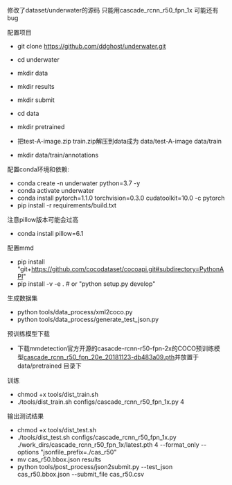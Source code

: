 修改了dataset/underwater的源码
只能用cascade_rcnn_r50_fpn_1x
可能还有bug

配置项目
* git clone https://github.com/ddghost/underwater.git
* cd underwater
* mkdir data
* mkdir results
* mkdir submit
* cd data
* mkdir pretrained

* 把test-A-image.zip  train.zip解压到data成为 data/test-A-image data/train
* mkdir data/train/annotations

配置conda环境和依赖:
*	conda create -n underwater python=3.7 -y 
*	conda activate underwater
*	conda install pytorch=1.1.0 torchvision=0.3.0 cudatoolkit=10.0 -c pytorch
*	pip install -r requirements/build.txt

注意pillow版本可能会过高
*	conda install pillow=6.1

配置mmd	
* pip install "git+https://github.com/cocodataset/cocoapi.git#subdirectory=PythonAPI"
* pip install -v -e .  # or "python setup.py develop"

生成数据集
* python tools/data_process/xml2coco.py
* python tools/data_process/generate_test_json.py

预训练模型下载
- 下载mmdetection官方开源的casacde-rcnn-r50-fpn-2x的COCO预训练模型[cascade_rcnn_r50_fpn_20e_20181123-db483a09.pth](https://open-mmlab.oss-cn-beijing.aliyuncs.com/mmdetection/models/cascade_rcnn_r50_fpn_20e_20181123-db483a09.pth)并放置于 data/pretrained 目录下

训练
* chmod +x tools/dist_train.sh 
* ./tools/dist_train.sh configs/cascade_rcnn_r50_fpn_1x.py 4

输出测试结果
* chmod +x tools/dist_test.sh
* ./tools/dist_test.sh configs/cascade_rcnn_r50_fpn_1x.py ./work_dirs/cascade_rcnn_r50_fpn_1x/latest.pth 4  --format_only --options "jsonfile_prefix=./cas_r50"
* mv cas_r50.bbox.json results
* python tools/post_process/json2submit.py --test_json cas_r50.bbox.json --submit_file cas_r50.csv
